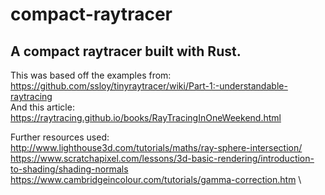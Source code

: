 # compact-raytracer
## A compact raytracer built with Rust.

This was based off the examples from: https://github.com/ssloy/tinyraytracer/wiki/Part-1:-understandable-raytracing \
And this article:
https://raytracing.github.io/books/RayTracingInOneWeekend.html

Further resources used:\
http://www.lighthouse3d.com/tutorials/maths/ray-sphere-intersection/ \
https://www.scratchapixel.com/lessons/3d-basic-rendering/introduction-to-shading/shading-normals \
https://www.cambridgeincolour.com/tutorials/gamma-correction.htm \

